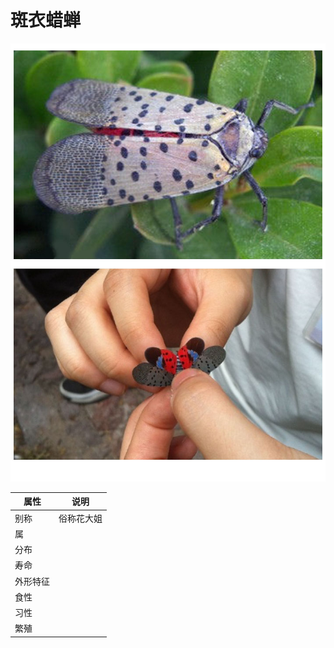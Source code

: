 # 斑衣蜡蝉

![](01.jpg)

|属性|说明|
| ---- | ---- |
| 别称| 俗称花大姐|
| 属||
| 分布||
| 寿命||
| 外形特征||
| 食性||
| 习性||
| 繁殖||

